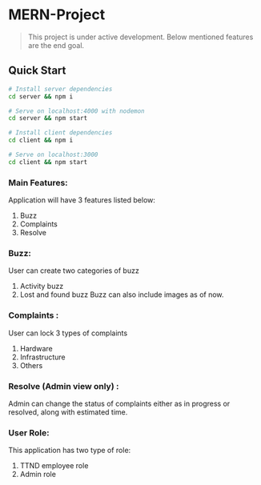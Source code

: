 # MERN-Project 
> This project is under active development. Below mentioned features are the end goal.

## Quick Start

``` bash
# Install server dependencies
cd server && npm i

# Serve on localhost:4000 with nodemon
cd server && npm start

# Install client dependencies
cd client && npm i

# Serve on localhost:3000
cd client && npm start
```

### Main Features:  
Application will have 3 features listed below:
1. Buzz
2. Complaints
3. Resolve

### Buzz: 
User can create two categories of buzz
1. Activity buzz
2. Lost and found buzz
Buzz can also include images as of now.

### Complaints : 
User can lock 3 types of complaints
1. Hardware 
2. Infrastructure
3. Others

### Resolve (Admin view only) :
 Admin can change the status of complaints either as in progress or resolved, along with estimated time.

### User Role: 
This application has two type of role:
1. TTND employee role 
2. Admin role 
